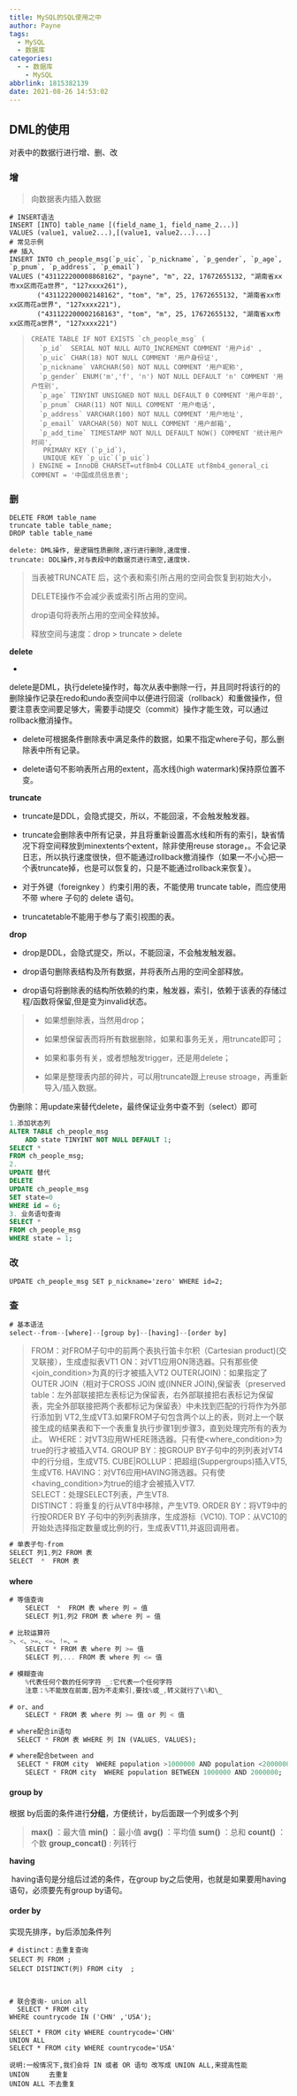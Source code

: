 ```yaml
---
title: MySQL的SQL使用之中
author: Payne
tags:
  - MySQL
  - 数据库
categories:
  - - 数据库
    - MySQL
abbrlink: 1815382139
date: 2021-08-26 14:53:02
---
```


## DML的使用

对表中的数据行进行增、删、改

### 增

> 向数据表内插入数据

```mysql
# INSERT语法
INSERT [INTO] table_name [(field_name_1, field_name_2...)]
VALUES (value1, value2...),[(value1, value2...)...]
# 常见示例
## 插入
INSERT INTO ch_people_msg(`p_uic`, `p_nickname`, `p_gender`, `p_age`, `p_pnum`, `p_address`, `p_email`)
VALUES ("431122200008868162", "payne", "m", 22, 17672655132, "湖南省xx市xx区雨花a世界", "127xxxx261"),
       ("431122200002148162", "tom", "m", 25, 17672655132, "湖南省xx市xx区雨花a世界", "127xxxx221"),
       ("431122200002168163", "tom", "m", 25, 17672655132, "湖南省xx市xx区雨花a世界", "127xxxx221")
```

> ```mysql
> CREATE TABLE IF NOT EXISTS `ch_people_msg` ( 
>   `p_id`  SERIAL NOT NULL AUTO_INCREMENT COMMENT '用户id' , 
>   `p_uic` CHAR(18) NOT NULL COMMENT '用户身份证',
>   `p_nickname` VARCHAR(50) NOT NULL COMMENT '用户昵称', 
>   `p_gender` ENUM('m','f', 'n') NOT NULL DEFAULT 'n' COMMENT '用户性别', 
>   `p_age` TINYINT UNSIGNED NOT NULL DEFAULT 0 COMMENT '用户年龄', 
>   `p_pnum` CHAR(11) NOT NULL COMMENT '用户电话', 
>   `p_address` VARCHAR(100) NOT NULL COMMENT '用户地址', 
>   `p_email` VARCHAR(50) NOT NULL COMMENT '用户邮箱', 
>   `p_add_time` TIMESTAMP NOT NULL DEFAULT NOW() COMMENT '统计用户时间',
>    PRIMARY KEY (`p_id`),
>    UNIQUE KEY `p_uic`(`p_uic`)
> ) ENGINE = InnoDB CHARSET=utf8mb4 COLLATE utf8mb4_general_ci COMMENT = '中国成员信息表';
> ```

### 删

```
DELETE FROM table_name
truncate table table_name;
DROP table table_name

delete: DML操作, 是逻辑性质删除,逐行进行删除,速度慢.
truncate: DDL操作,对与表段中的数据页进行清空,速度快.

```

> 当表被TRUNCATE 后，这个表和索引所占用的空间会恢复到初始大小，
>
>  DELETE操作不会减少表或索引所占用的空间。
>
>  drop语句将表所占用的空间全释放掉。
>
> 释放空间与速度：drop > truncate > delete

**delete**

-

delete是DML，执行delete操作时，每次从表中删除一行，并且同时将该行的的删除操作记录在redo和undo表空间中以便进行回滚（rollback）和重做操作，但要注意表空间要足够大，需要手动提交（commit）操作才能生效，可以通过rollback撤消操作。

- delete可根据条件删除表中满足条件的数据，如果不指定where子句，那么删除表中所有记录。

- delete语句不影响表所占用的extent，高水线(high watermark)保持原位置不变。

**truncate**

- truncate是DDL，会隐式提交，所以，不能回滚，不会触发触发器。
- truncate会删除表中所有记录，并且将重新设置高水线和所有的索引，缺省情况下将空间释放到minextents个extent，除非使用reuse
  storage，。不会记录日志，所以执行速度很快，但不能通过rollback撤消操作（如果一不小心把一个表truncate掉，也是可以恢复的，只是不能通过rollback来恢复）。

- 对于外键（foreignkey ）约束引用的表，不能使用 truncate table，而应使用不带 where 子句的 delete 语句。

- truncatetable不能用于参与了索引视图的表。

**drop**

- drop是DDL，会隐式提交，所以，不能回滚，不会触发触发器。
- drop语句删除表结构及所有数据，并将表所占用的空间全部释放。

- drop语句将删除表的结构所依赖的约束，触发器，索引，依赖于该表的存储过程/函数将保留,但是变为invalid状态。

> - 如果想删除表，当然用drop；
>
> - 如果想保留表而将所有数据删除，如果和事务无关，用truncate即可；
>
> - 如果和事务有关，或者想触发trigger，还是用delete；
>
> - 如果是整理表内部的碎片，可以用truncate跟上reuse stroage，再重新导入/插入数据。

伪删除：用update来替代delete，最终保证业务中查不到（select）即可

```sql
1.添加状态列
ALTER TABLE ch_people_msg
    ADD state TINYINT NOT NULL DEFAULT 1;
SELECT *
FROM ch_people_msg;
2.
UPDATE 替代
DELETE
UPDATE ch_people_msg
SET state=0
WHERE id = 6;
3. 业务语句查询
SELECT *
FROM ch_people_msg
WHERE state = 1;
```

### 改

```
UPDATE ch_people_msg SET p_nickname='zero' WHERE id=2;
```

### 查

```dart
# 基本语法
select--from--[where]--[group by]--[having]--[order by]
```

> FROM：对FROM子句中的前两个表执行笛卡尔积（Cartesian product)(交叉联接），生成虚拟表VT1                                            ON：对VT1应用ON筛选器。只有那些使<join_condition>为真的行才被插入VT2
> OUTER(JOIN)：如果指定了OUTER JOIN（相对于CROSS JOIN 或(INNER JOIN),保留表（preserved table：左外部联接把左表标记为保留表，右外部联接把右表标记为保留表，完全外部联接把两个表都标记为保留表）中未找到匹配的行将作为外部行添加到 VT2,生成VT3.如果FROM子句包含两个以上的表，则对上一个联接生成的结果表和下一个表重复执行步骤1到步骤3，直到处理完所有的表为止。
> WHERE：对VT3应用WHERE筛选器。只有使<where_condition>为true的行才被插入VT4.
> GROUP BY：按GROUP BY子句中的列列表对VT4中的行分组，生成VT5.
> CUBE|ROLLUP：把超组(Suppergroups)插入VT5,生成VT6.
> HAVING：对VT6应用HAVING筛选器。只有使<having_condition>为true的组才会被插入VT7.               
> SELECT：处理SELECT列表，产生VT8.       
> DISTINCT：将重复的行从VT8中移除，产生VT9.
> ORDER BY：将VT9中的行按ORDER BY 子句中的列列表排序，生成游标（VC10).
> TOP：从VC10的开始处选择指定数量或比例的行，生成表VT11,并返回调用者。

```dart
# 单表子句-from
SELECT 列1,列2 FROM 表
SELECT  *  FROM 表
```

#### where

```dart
# 等值查询
	SELECT  *  FROM 表 where 列 = 值
	SELECT 列1,列2 FROM 表 where 列 = 值
  
# 比较运算符
>、<、>=、<=、!=、=
	SELECT * FROM 表 where 列 >= 值
	SELECT 列,... FROM 表 where 列 <= 值
  
# 模糊查询
	%代表任何个数的任何字符 _:它代表一个任何字符
	注意：%不能放在前面,因为不走索引,要找%或_,转义就行了\%和\_
  
# or、and
  	SELECT * FROM 表 where 列 >= 值 or 列 < 值
  
# where配合in语句
  SELECT * FROM 表 WHERE 列 IN (VALUES, VALUES);

# where配合between and
  SELECT * FROM city  WHERE population >1000000 AND population <2000000;
	SELECT * FROM city  WHERE population BETWEEN 1000000 AND 2000000;
```

#### group by

根据 by后面的条件进行**分组**，方便统计，by后面跟一个列或多个列

> **max()**                ：最大值
> **min()**                   ：最小值
> **avg()**                   ：平均值
> **sum()**                  ：总和
> **count()**                ：个数
> **group_concat()** : 列转行

**having**

​ having语句是分组后过滤的条件，在group by之后使用，也就是如果要用having语句，必须要先有group by语句。

#### order by

实现先排序，by后添加条件列

```
# distinct：去重复查询
SELECT 列 FROM ;
SELECT DISTINCT(列) FROM city  ;



# 联合查询- union all
  SELECT * FROM city 
WHERE countrycode IN ('CHN' ,'USA');

SELECT * FROM city WHERE countrycode='CHN'
UNION ALL
SELECT * FROM city WHERE countrycode='USA'

说明:一般情况下,我们会将 IN 或者 OR 语句 改写成 UNION ALL,来提高性能
UNION     去重复
UNION ALL 不去重复
```

